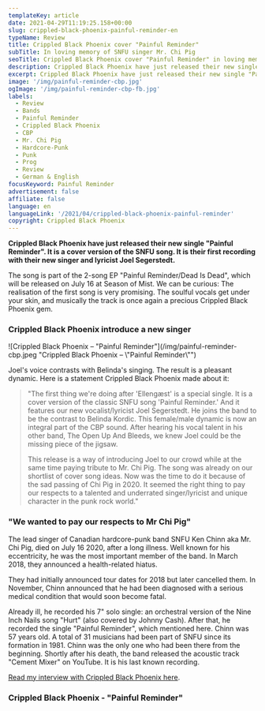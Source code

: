 ```yaml
---
templateKey: article
date: 2021-04-29T11:19:25.158+00:00
slug: crippled-black-phoenix-painful-reminder-en
typeName: Review
title: Crippled Black Phoenix cover "Painful Reminder"
subTitle: In loving memory of SNFU singer Mr. Chi Pig
seoTitle: Crippled Black Phoenix cover "Painful Reminder" in loving memory of SNFU singer Mr. Chi Pig
description: Crippled Black Phoenix have just released their new single "Painful Reminder". It is a cover version of the SNFU song. It is their first recording with their new singer and lyricist Joel Segerstedt.
excerpt: Crippled Black Phoenix have just released their new single "Painful Reminder". It is a cover version of the SNFU song and their first recording with their new singer and lyricist Joel Segerstedt, who is now a full member of the band.
image: '/img/painful-reminder-cbp.jpg'
ogImage: '/img/painful-reminder-cbp-fb.jpg'
labels:
  - Review
  - Bands
  - Painful Reminder
  - Crippled Black Phoenix
  - CBP
  - Mr. Chi Pig
  - Hardcore-Punk
  - Punk
  - Prog
  - Review
  - German & English
focusKeyword: Painful Reminder
advertisement: false
affiliate: false
language: en
languageLink: '/2021/04/crippled-black-phoenix-painful-reminder'
copyright: Crippled Black Phoenix
---
```


**Crippled Black Phoenix have just released their new single "Painful Reminder". It is a cover version of the SNFU song. It is their first recording with their new singer and lyricist Joel Segerstedt.**

The song is part of the 2-song EP "Painful Reminder/Dead Is Dead", which will be released on July 16 at Season of Mist. We can be curious: The realisation of the first song is very promising. The soulful vocals get under your skin, and musically the track is once again a precious Crippled Black Phoenix gem.

### Crippled Black Phoenix introduce a new singer

!\[Crippled Black Phoenix – "Painful Reminder"\](/img/painful-reminder-cbp.jpeg "Crippled Black Phoenix – \\"Painful Reminder\\"")

Joel's voice contrasts with Belinda's singing. The result is a pleasant dynamic. Here is a statement Crippled Black Phoenix made about it:

> "The first thing we're doing after 'Ellengæst' is a special single. It is a cover version of the classic SNFU song 'Painful Reminder.' And it features our new vocalist/lyricist Joel Segerstedt. He joins the band to be the contrast to Belinda Kordic. This female/male dynamic is now an integral part of the CBP sound. After hearing his vocal talent in his other band, The Open Up And Bleeds, we knew Joel could be the missing piece of the jigsaw.
>
> This release is a way of introducing Joel to our crowd while at the same time paying tribute to Mr. Chi Pig. The song was already on our shortlist of cover song ideas. Now was the time to do it because of the sad passing of Chi Pig in 2020. It seemed the right thing to pay our respects to a talented and underrated singer/lyricist and unique character in the punk rock world."

### "We wanted to pay our respects to Mr Chi Pig"

The lead singer of Canadian hardcore-punk band SNFU Ken Chinn aka Mr. Chi Pig, died on July 16 2020, after a long illness. Well known for his eccentricity, he was the most important member of the band. In March 2018, they announced a health-related hiatus.

They had initially announced tour dates for 2018 but later cancelled them. In November, Chinn announced that he had been diagnosed with a serious medical condition that would soon become fatal.

Already ill, he recorded his 7" solo single: an orchestral version of the Nine Inch Nails song "Hurt" (also covered by Johnny Cash). After that, he recorded the single "Painful Reminder", which mentioned here. Chinn was 57 years old. A total of 31 musicians had been part of SNFU since its formation in 1981. Chinn was the only one who had been there from the beginning. Shortly after his death, the band released the acoustic track "Cement Mixer" on YouTube. It is his last known recording.

[Read my interview with Crippled Black Phoenix here](/2020/12/crippled-black-phoenix-interview-en).

### Crippled Black Phoenix - "Painful Reminder"

<YouTube id="K2ABZn5Wkcs" />

